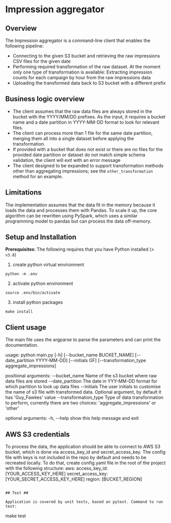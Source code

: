
# Impression aggregator #
## Overview ##

The Impression aggregator is a command-line client that enables the following pipeline:
- Connecting to the given S3 bucket and retrieving the raw impressions CSV files for the given date
- Performing required transformation of the raw dataset. At the moment only one type of transformation is available:
    Extracting impression counts for each campaign by hour from the raw impressions data 
- Uploading the transformed data back to S3 bucket with a different prefix

## Business logic overview ##

- The client assumes that the raw data files are always stored in the bucket with the YYYY/MM/DD prefixes.
As the input, it requires a bucket name and a date partition in YYYY-MM-DD format to look for relevant files.
- The client can process more than 1 file for the same date partition, merging them all into a single dataset before applying the transformation.
- If provided with a bucket that does not exist or there are no files for the provided date partition or dataset do not match simple schema validation, the client will exit with an error message
- The client designed to be expanded to support transformation methods other than aggregating impressions; see the `other_transformation` method for an example.

## Limitations ##

The implementation assumes that the data fit in the memory because it loads the data and processes them with Pandas. To scale it up, the core algorithm can be rewritten using PySpark, which uses a similar programming model to pandas but can process the data off-memory.

## Setup and Installation ##

**Prerequisites**: The following requires that you have Python installed (> `v3.8`)

1. create python virtual environment

```
python -m .env
```
2. activate python environment

```
source .env/bin/activate
```
3. install python packages

```
make install
```

## Client usage ##

The main file uses the argparse to parse the parameters and can print the documentation.

usage: python main.py [-h] [--bucket_name BUCKET_NAME] [--date_partition YYYY-MM-DD] [--initials GF] [--transformation_type aggregate_impressions]

positional arguments:
    --bucket_name           Name of the s3 bucket where raw data files are stored
    --date_partition        The date in YYY-MM-DD format for which partition to look up data files
    --initials              The user initials to customise the name of s3 file with transformed data. 
                            Optional argument, by default it has 'Guy_Fawkes' value
    --transformation_type   Type of data transformation to perform, currently there are two choices:
                            'aggregate_impressions' or 'other'

optional arguments:
  -h, --help            show this help message and exit

## AWS S3 credentials #

To process the data, the application should be able to connect to AWS S3 bucket, which is done via access_key_id and secret_access_key. The config file with keys is not included in the repo by default and needs to be recreated locally. To do that, create config.yaml file in the root of the project with the following structure:
aws:
  access_key_id: [YOUR_ACCESS_KEY_HERE]
  secret_access_key: [YOUR_SECRET_ACCESS_KEY_HERE]
  region: [BUCKET_REGION]

```

## Test ##

Application is covered by unit tests, based on pytest. Command to run test:

```
make test
```